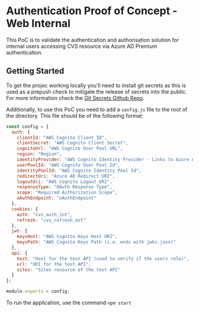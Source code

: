 # Authentication Proof of Concept - Web Internal
This PoC is to validate the authentication and authorisation solution for internal users accessing CVS resource via Azure AD Premium authentication.

## Getting Started
To get the projec working locally you'll need to install git secrets as this is used as a prepush check to mitigate the release of secrets into the public. For more information check the [Git Secrets Github Repo](https://github.com/awslabs/git-secrets).

Additionally, to use this PoC you need to add a `config.js` file to the root of the directory.  This file should be of the following format:

```javascript
const config = {
  auth: {
    clientId: "AWS Cognito Client ID",
    clientSecret: "AWS Cognito Client Secret",  
    cognitoUrl: "AWS Cognito User Pool URL", 
    region: "Region",
    identityProvider: "AWS Cognito Identity Provider - Links to Azure AD Application",
    userPoolId: "AWS Cognito User Pool Id",
    identityPoolId: "AWS Cognito Identity Pool Id",
    redirectUri: "Azure AD Redirect URI",
    logoutUri: "AWS Cognito Logout URI",
    responseType: "OAuth Response Type", 
    scope: "Required Authorization Scope",
    oAuthEndpoint: "oAuthEndpoint"
  },
  cookies: {
    auth: "cvs_auth_int",
    refresh: "cvs_refresh_ext"
  },
  jwt: {
    keysHost: "AWS Cognito Keys Host URI",
    keysPath: "AWS Cognito Keys Path (i.e. ends with jwks.json)"
  },
  api: {
    host: "Host for the test API (used to verify if the users role)",
    url: "URI for the test API",
    sites: "Sites resource of the test API"
  }
};

module.exports = config;

```

To run the application, use the command `npm start`